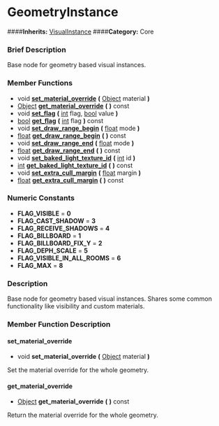 #  GeometryInstance  
####**Inherits:** [VisualInstance](class_visualinstance)
####**Category:** Core

###  Brief Description  
Base node for geometry based visual instances.

###  Member Functions 
  * void  **[set&#95;material&#95;override](#set_material_override)**  **(** [Object](class_object) material  **)**
  * [Object](class_object)  **[get&#95;material&#95;override](#get_material_override)**  **(** **)** const
  * void  **[set&#95;flag](#set_flag)**  **(** [int](class_int) flag, [bool](class_bool) value  **)**
  * [bool](class_bool)  **[get&#95;flag](#get_flag)**  **(** [int](class_int) flag  **)** const
  * void  **[set&#95;draw&#95;range&#95;begin](#set_draw_range_begin)**  **(** [float](class_float) mode  **)**
  * [float](class_float)  **[get&#95;draw&#95;range&#95;begin](#get_draw_range_begin)**  **(** **)** const
  * void  **[set&#95;draw&#95;range&#95;end](#set_draw_range_end)**  **(** [float](class_float) mode  **)**
  * [float](class_float)  **[get&#95;draw&#95;range&#95;end](#get_draw_range_end)**  **(** **)** const
  * void  **[set&#95;baked&#95;light&#95;texture&#95;id](#set_baked_light_texture_id)**  **(** [int](class_int) id  **)**
  * [int](class_int)  **[get&#95;baked&#95;light&#95;texture&#95;id](#get_baked_light_texture_id)**  **(** **)** const
  * void  **[set&#95;extra&#95;cull&#95;margin](#set_extra_cull_margin)**  **(** [float](class_float) margin  **)**
  * [float](class_float)  **[get&#95;extra&#95;cull&#95;margin](#get_extra_cull_margin)**  **(** **)** const

###  Numeric Constants  
  * **FLAG_VISIBLE** = **0**
  * **FLAG_CAST_SHADOW** = **3**
  * **FLAG_RECEIVE_SHADOWS** = **4**
  * **FLAG_BILLBOARD** = **1**
  * **FLAG_BILLBOARD_FIX_Y** = **2**
  * **FLAG_DEPH_SCALE** = **5**
  * **FLAG_VISIBLE_IN_ALL_ROOMS** = **6**
  * **FLAG_MAX** = **8**

###  Description  
Base node for geometry based visual instances. Shares some common functionality like visibility and custom materials.

###  Member Function Description  

#### <a name="set_material_override">set_material_override</a>
  * void  **set&#95;material&#95;override**  **(** [Object](class_object) material  **)**

Set the material override for the whole geometry.

#### <a name="get_material_override">get_material_override</a>
  * [Object](class_object)  **get&#95;material&#95;override**  **(** **)** const

Return the material override for the whole geometry.

